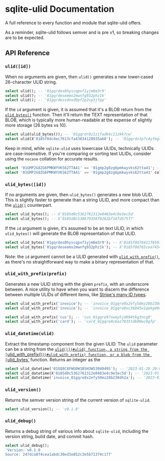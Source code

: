 # sqlite-ulid Documentation

A full reference to every function and module that sqlite-ulid offers.

As a reminder, sqlite-ulid follows semver and is pre v1, so breaking changes are to be expected.

## API Reference

<h3 name="ulid"><code>ulid([id])</code></h3>

When no arguments are given, then `ulid()` generates a new lower-cased 26-character ULID string.

```sql
select ulid(); -- '01gqrdes0hyscqpxf1yjm6m3r9'
select ulid(); -- '01gqrdeseemx2mwnfg932phz1k'
select ulid(); -- '01gqrdessdnxd9pf2p2vp3jfpp'
```

If the `id` argument is given, it is assumed that it's a BLOB return from the [`ulid_bytes()`](#ulid_bytes) function. Then it'll return the TEXT representation of that BLOB, which is typically more human-readable at the expense of slightly more storage (26 bytes vs 10).

```sql
select ulid(ulid_bytes()); -- '01gqrdr8z1z1fadk6c11zkk7cw'
select ulid(X'0185f0dc8ec7613cfa43034128935a60'); -- '01gqrds3p7c4yfmgr384m96pk0'
```

Keep in mind, while `sqlite-ulid` uses lowercase ULIDs, technically ULIDs are case-insensitive. If you're comparing or sorting text ULIDs, consider using the `nocase` collation for accurate results.

```sql
select '01GMP2G8ZG6PMKWYVKS62TTA41' == '01gmp2g8zg6pmkwyvks62tta41'; -- 0
select '01GMP2G8ZG6PMKWYVKS62TTA41' == '01gmp2g8zg6pmkwyvks62tta41' collate nocase; -- 1
```

<h3 name="ulid_bytes"><code>ulid_bytes([id])</code></h3>

If no arguments are given, then `ulid_bytes()` generates a new blob ULID. This is slightly faster to generate than a string ULID, and more compact than the [`ulid()`](#ulid) counterpart.

```sql
select ulid_bytes(); -- X'0185d0c5362761312e0483e4c9e3ec5d'
select ulid_bytes(); -- X'0185d0c538679350f9262bf16fd575f7'
```

If the `id` argument is given, it's assumed to be an text ULID, in which `ulid_bytes()` will generate the BLOB representation of that ULID.

```sql
select ulid_bytes('01gqrdes0hyscqpxf1yjm6m3r9'); -- X'0185f0d76411f6597b75e1f4a86a0f09'
select ulid_bytes('01gqrdeseemx2mwnfg932phz1k'); -- X'0185f0d765cea7454e55f048c568fc33'
```

Note: the `id` argument cannot be a ULID generated with [`ulid_with_prefix()`](#ulid_with_prefix), as there's no straightforward way to make a binary representation of that.

<h3 name="ulid_with_prefix"><code>ulid_with_prefix(prefix)</code></h3>

Generates a new ULID string with the given `prefix`, with an underscore between. A nice utility to have when you want to discern the difference between multiple ULIDs of different items, like [Stripe's many ID types](https://gist.github.com/fnky/76f533366f75cf75802c8052b577e2a5).

```sql
select ulid_with_prefix('invoice'); -- 'invoice_01gqre8x2efy50mz28b238dh2a'
select ulid_with_prefix('invoice'); -- 'invoice_01gqre8xc36045w1qekg404g0m'

select ulid_with_prefix('cus'); -- 'cus_01gqre97xwey5jd694tkg3ncg9'
select ulid_with_prefix('card'); -- 'card_01gqre9c6az7835tdk00wc0gfp'
```

<h3 name="ulid_datetime"><code>ulid_datetime(ulid)</code></h3>

Extract the timestamp component from the given ULID. The `ulid` parameter can be a string from the [`ulid()](#ulid) function, a string from the [`ulid_with_prefix()`](#ulid_with_prefix) function, or a blob from the [`ulid_bytes`](#ulid_bytes) function. Returns an integer as the

```sql
select ulid_datetime('01GQ8C8FWG0W1B5H3W5304049S'); -- '2023-01-20 20:00:00.400'
select ulid_datetime(X'0185d0c5362761312e0483e4c9e3ec5d'); -- '2023-01-20 20:01:03.527'
select ulid_datetime('invoice_01gqre8x2efy50mz28b238dh2a'); -- '2023-01-27 01:43:01.966'
```

<h3 name="ulid_version"><code>ulid_version()</code></h3>

Returns the semver version string of the current version of `sqlite-ulid`.

```sql
select ulid_version(); -- 'v0.1.0'
```

<h3 name="ulid_debug"><code>ulid_debug()</code></h3>

Returns a debug string of various info about `sqlite-ulid`, including
the version string, build date, and commit hash.

```sql
select ulid_debug();
'Version: v0.1.0
Source: 247dca8f4cea1abdc30ed3e852c3e5b71374c177'
```
